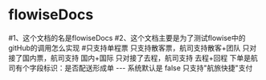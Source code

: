 # flowiseDocs
  #1、这个文档的名是flowiseDocs
  #2、这个文档主要是为了测试flowise中的gitHub的调用怎么实现
  #只支持单程票
	只支持散客票，航司支持散客+团队
	只对接了国内票，航司支持 国内+国际
	只对接了去程，航司支持 去程+回程
	下单是航司有个字段标识：是否配送形成单 --- 系统默认是 false
	只支持"航旅快捷"支付
